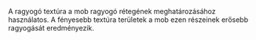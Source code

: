 A ragyogó textúra a mob ragyogó rétegének meghatározásához használatos. A fényesebb textúra területek a mob ezen részeinek erősebb ragyogását eredményezik.